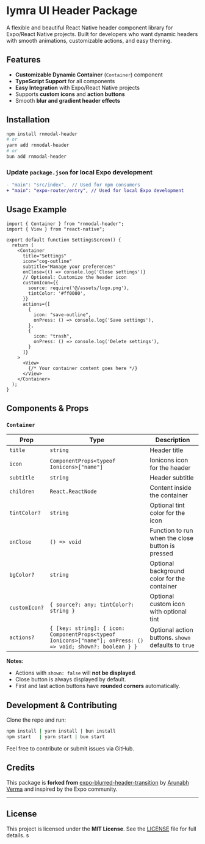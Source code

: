 # Iymra UI Header Package

A flexible and beautiful React Native header component library for Expo/React Native projects. Built for developers who want dynamic headers with smooth animations, customizable actions, and easy theming.



## Features

- **Customizable Dynamic Container** (`Container`) component  
- **TypeScript Support** for all components  
- **Easy Integration** with Expo/React Native projects  
- Supports **custom icons** and **action buttons**  
- Smooth **blur and gradient header effects**  



## Installation

```bash
npm install rnmodal-header
# or
yarn add rnmodal-header
# or
bun add rnmodal-header
````

### Update `package.json` for local Expo development

```diff
- "main": "src/index",  // Used for npm consumers
+ "main": "expo-router/entry", // Used for local Expo development
```



## Usage Example

```tsx
import { Container } from "rnmodal-header";
import { View } from "react-native";

export default function SettingsScreen() {
  return (
    <Container
      title="Settings"
      icon="cog-outline"
      subtitle="Manage your preferences"
      onClose={() => console.log('Close settings')}
      // Optional: Customize the header icon
      customIcon={{
        source: require('@/assets/logo.png'),
        tintColor: '#ff0000',
      }}
      actions={[
        {
          icon: "save-outline",
          onPress: () => console.log('Save settings'),
        },
        {
          icon: "trash",
          onPress: () => console.log('Delete settings'),
        }
      ]}
    >
      <View>
        {/* Your container content goes here */}
      </View>
    </Container>
  );
}
```


## Components & Props

### `Container`

| Prop          | Type                                                                                                         | Description                                         |
| ------------- | ------------------------------------------------------------------------------------------------------------ | --------------------------------------------------- |
| `title`       | `string`                                                                                                     | Header title                                        |
| `icon`        | `ComponentProps<typeof Ionicons>["name"]`                                                                    | Ionicons icon for the header                        |
| `subtitle`    | `string`                                                                                                     | Header subtitle                                     |
| `children`    | `React.ReactNode`                                                                                            | Content inside the container                        |
| `tintColor?`  | `string`                                                                                                     | Optional tint color for the icon                    |
| `onClose`     | `() => void`                                                                                                 | Function to run when the close button is pressed    |
| `bgColor?`    | `string`                                                                                                     | Optional background color for the container         |
| `customIcon?` | `{ source?: any; tintColor?: string }`                                                                       | Optional custom icon with optional tint             |
| `actions?`    | `{ [key: string]: { icon: ComponentProps<typeof Ionicons>["name"]; onPress: () => void; shown?: boolean } }` | Optional action buttons. `shown` defaults to `true` |

**Notes:**

* Actions with `shown: false` will **not be displayed**.
* Close button is always displayed by default.
* First and last action buttons have **rounded corners** automatically.



## Development & Contributing

Clone the repo and run:

```bash
npm install | yarn install | bun install
npm start   | yarn start | bun start
```

Feel free to contribute or submit issues via GitHub.



## Credits

This package is **forked from** [expo-blurred-header-transition](https://github.com/arunabhverma/expo-blurred-header-transition) by [Arunabh Verma](https://github.com/arunabhverma) and inspired by the Expo community.

---

## License

This project is licensed under the **MIT License**.
See the [LICENSE](https://github.com/iymra-org/rnmodal-header?tab=License-1-ov-file) file for full details.
s
```
